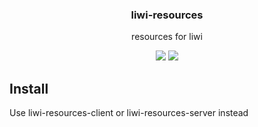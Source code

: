<h3 align="center">
  liwi-resources
</h3>

<p align="center">
  resources for liwi
</p>

<p align="center">
  <a href="https://npmjs.org/package/liwi-resources"><img src="https://img.shields.io/npm/v/liwi-resources.svg?style=flat-square"></a>
  <a href="https://david-dm.org/liwijs/liwi?path=packages/liwi-resources"><img src="https://david-dm.org/liwijs/liwi.svg?path=packages/liwi-resources?style=flat-square"></a>
</p>

## Install

Use liwi-resources-client or liwi-resources-server instead
